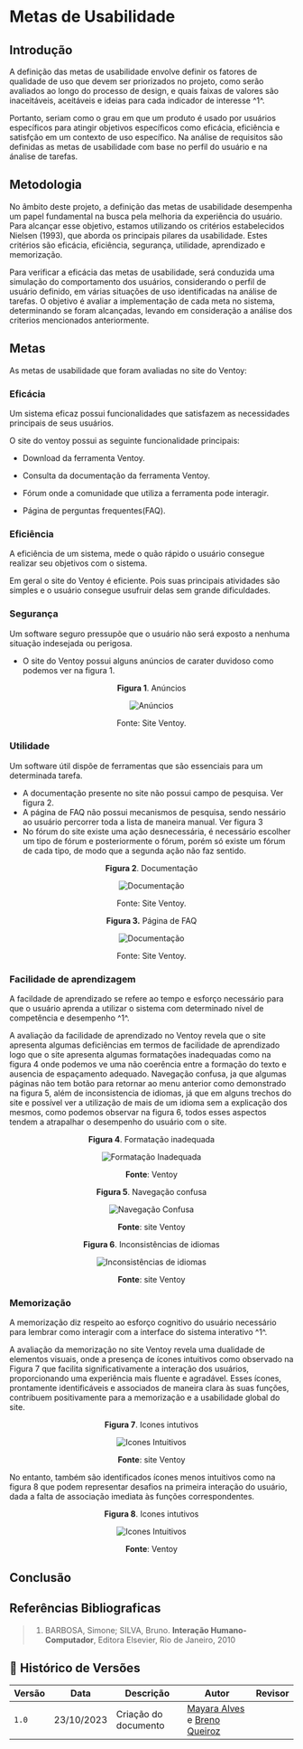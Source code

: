 # Metas de Usabilidade

## Introdução

A definição das metas de usabilidade envolve definir os fatores de qualidade de uso que devem ser priorizados no projeto, como serão avaliados ao longo do processo de design, e quais faixas de valores são inaceitáveis, aceitáveis e ideias para cada indicador de interesse ^1^.

Portanto, seriam como o grau em que um produto é usado por usuários específicos para atingir objetivos específicos como eficácia, eficiência e satisfção em um contexto de uso específico. Na análise de requisitos são definidas as metas de usabilidade com base no perfil do usuário e na ánalise de tarefas.

## Metodologia

No âmbito deste projeto, a definição das metas de usabilidade desempenha um papel fundamental na busca pela melhoria da experiência do usuário. Para alcançar esse objetivo, estamos utilizando os critérios estabelecidos Nielsen (1993), que aborda os principais pilares da usabilidade. Estes critérios são eficácia, eficiência, segurança, utilidade, aprendizado e memorização.

Para verificar a eficácia das metas de usabilidade, será conduzida uma simulação do comportamento dos usuários, considerando o perfil de usuário definido, em várias situações de uso identificadas na análise de tarefas. O objetivo é avaliar a implementação de cada meta no sistema, determinando se foram alcançadas, levando em consideração a análise dos criterios mencionados anteriormente.

## Metas

As metas de usabilidade que foram avaliadas no site do Ventoy:

### Eficácia

Um sistema eficaz possui funcionalidades que satisfazem as necessidades principais de seus
usuários.

O site do ventoy possui as seguinte funcionalidade principais:

- Download da ferramenta Ventoy.
 
- Consulta da documentação da ferramenta Ventoy.
- Fórum onde a comunidade que utiliza a ferramenta pode interagir.
- Página de perguntas frequentes(FAQ).

### Eficiência

A eficiência de um sistema, mede o quão rápido o usuário consegue realizar seu objetivos
com o sistema.

Em geral o site do Ventoy é eficiente. Pois suas principais atividades são simples e o usuário
consegue usufruir delas sem grande dificuldades.
 
### Segurança

Um software seguro pressupõe que o usuário não será exposto a nenhuma situação indesejada
ou perigosa.

- O site do Ventoy possui alguns anúncios de carater duvidoso como podemos ver na figura 1.

<center>

<p align="center"> <b>Figura 1</b>. Anúncios </p>

![Anúncios](../assets/metas-usabilidade/anuncios.png)

Fonte: Site Ventoy.

</center>

### Utilidade

Um software útil dispõe de ferramentas que são essenciais para um determinada tarefa.

- A documentação presente no site não possui campo de pesquisa. Ver figura 2.
- A página de FAQ não possui mecanismos de pesquisa, sendo nessário ao usuário percorrer toda a 
lista de maneira manual. Ver figura 3
- No fórum do site existe uma ação desnecessária, é necessário escolher um tipo de fórum e posteriormente
o fórum, porém só existe um fórum de cada tipo, de modo que a segunda ação não faz sentido.

<center>

<p align="center"> <b>Figura 2</b>. Documentação </p>

![Documentação](../assets/metas-usabilidade/doc-barra.png)

Fonte: Site Ventoy.

</center>

<center>

<p align="center"> <b>Figura 3.</b> Página de FAQ</p>

![Documentação](../assets/metas-usabilidade/faq.png)

Fonte: Site Ventoy.

</center>

### Facilidade de aprendizagem

A facildade de aprendizado se refere ao tempo e esforço necessário para que o usuário aprenda a utilizar o sistema com
determinado nível de competência e desempenho ^1^.

A avaliação da facilidade de aprendizado no Ventoy revela que o site apresenta algumas deficiências em termos de facilidade de aprendizado logo que o site apresenta algumas formatações inadequadas como na figura 4 onde podemos ve uma não coerência entre a formação do texto e ausencia de espaçamento adequado. Navegação confusa, ja que algumas páginas não tem botão para retornar ao menu anterior como demonstrado na figura 5, além de inconsistencia de idiomas, já que em alguns trechos do site e possível ver a utilização de mais de um idioma sem a explicação dos mesmos, como podemos observar na figura 6, todos esses aspectos tendem a atrapalhar o desempenho do usuário com o site. 

<center>

<p align="center"> <b>Figura 4</b>. Formatação inadequada</p>

![Formatação Inadequada ](../assets/FormatacaoInadequada.PNG)

<p align="center"><b>Fonte</b>: Ventoy </p>


<p align="center"> <b>Figura 5</b>. Navegação confusa </p>

![Navegação Confusa ](../assets/NavegacaoConfusa.PNG)

<p align="center"><b>Fonte</b>: site Ventoy </p>


<p align="center"> <b>Figura 6</b>. Inconsistências de idiomas </p>

![Inconsistências de idiomas ](../assets/InconsistenciaIdiomas.png)

<p align="center"><b>Fonte</b>: site Ventoy </p>

</center>


### Memorização

A memorização diz respeito ao esforço cognitivo do usuário necessário para lembrar como interagir com a interface do sistema interativo ^1^.

A avaliação da memorização no site Ventoy revela uma dualidade de elementos visuais, onde a presença de ícones intuitivos como observado na Figura 7 que facilita significativamente a interação dos usuários, proporcionando uma experiência mais fluente e agradável. Esses ícones, prontamente identificáveis e associados de maneira clara às suas funções, contribuem positivamente para a memorização e a usabilidade global do site.

<center>

<p align="center"> <b>Figura 7</b>. Icones intutivos </p>

![Icones Intuitivos ](../assets/IconesIntuitivo.png)

<p align="center"><b>Fonte</b>: site Ventoy </p>

</center>

No entanto, também são identificados ícones menos intuitivos como na figura 8 que podem representar desafios na primeira interação do usuário, dada a falta de associação imediata às funções correspondentes. 

<center>

<p align="center"> <b>Figura 8</b>. Icones intutivos </p>

![Icones Intuitivos ](../assets/IconesNaoIntuitivo.png)

<p align="center"><b>Fonte</b>: Ventoy </p>

</center>


## Conclusão

## Referências Bibliograficas

> 1.  BARBOSA, Simone; SILVA, Bruno. **Interação Humano-Computador**, Editora Elsevier, Rio de Janeiro, 2010


## 📑 Histórico de Versões

| Versão | Data       | Descrição   | Autor   | Revisor                                      |
| ------ | ---------- | ----------- | -------| ------------------------------------------|
| `1.0`  | 23/10/2023 | Criação do documento | [Mayara Alves](https://github.com/Mayara-tech) e [Breno Queiroz](https://github.com/brenob6) |  [](https://github.com/)

